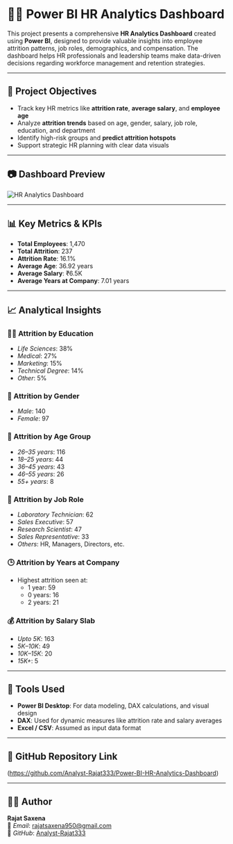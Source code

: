 # 🧑‍💼 Power BI HR Analytics Dashboard

This project presents a comprehensive **HR Analytics Dashboard** created using **Power BI**, designed to provide valuable insights into employee attrition patterns, job roles, demographics, and compensation. The dashboard helps HR professionals and leadership teams make data-driven decisions regarding workforce management and retention strategies.

---

## 🎯 Project Objectives

- Track key HR metrics like **attrition rate**, **average salary**, and **employee age**
- Analyze **attrition trends** based on age, gender, salary, job role, education, and department
- Identify high-risk groups and **predict attrition hotspots**
- Support strategic HR planning with clear data visuals

---

## 📷 Dashboard Preview

![HR Analytics Dashboard](https://github.com/user-attachments/assets/39930448-4617-436b-8cd7-1e30fa3193b7)


---

## 📊 Key Metrics & KPIs

- **Total Employees**: 1,470  
- **Total Attrition**: 237  
- **Attrition Rate**: 16.1%  
- **Average Age**: 36.92 years  
- **Average Salary**: ₹6.5K  
- **Average Years at Company**: 7.01 years

---

## 📈 Analytical Insights

### 👨‍🏫 Attrition by Education
- *Life Sciences*: 38%  
- *Medical*: 27%  
- *Marketing*: 15%  
- *Technical Degree*: 14%  
- *Other*: 5%

### 👥 Attrition by Gender
- *Male*: 140  
- *Female*: 97  

### 🧓 Attrition by Age Group
- *26–35 years*: 116  
- *18–25 years*: 44  
- *36–45 years*: 43  
- *46–55 years*: 26  
- *55+ years*: 8  

### 💼 Attrition by Job Role
- *Laboratory Technician*: 62  
- *Sales Executive*: 57  
- *Research Scientist*: 47  
- *Sales Representative*: 33  
- *Others*: HR, Managers, Directors, etc.

### 🕒 Attrition by Years at Company
- Highest attrition seen at:
  - 1 year: 59  
  - 0 years: 16  
  - 2 years: 21  

### 💰 Attrition by Salary Slab
- *Upto 5K*: 163  
- *5K–10K*: 49  
- *10K–15K*: 20  
- *15K+*: 5  

---

## 🧰 Tools Used

- **Power BI Desktop**: For data modeling, DAX calculations, and visual design  
- **DAX**: Used for dynamic measures like attrition rate and salary averages  
- **Excel / CSV**: Assumed as input data format

---

## 🔗 GitHub Repository Link

(https://github.com/Analyst-Rajat333/Power-BI-HR-Analytics-Dashboard)  

---

## 👨‍💻 Author

**Rajat Saxena**  
📧 *Email*: [rajatsaxena950@gmail.com](mailto:rajatsaxena950@gmail.com)  
🔗 *GitHub*: [Analyst-Rajat333](https://github.com/Analyst-Rajat333)
